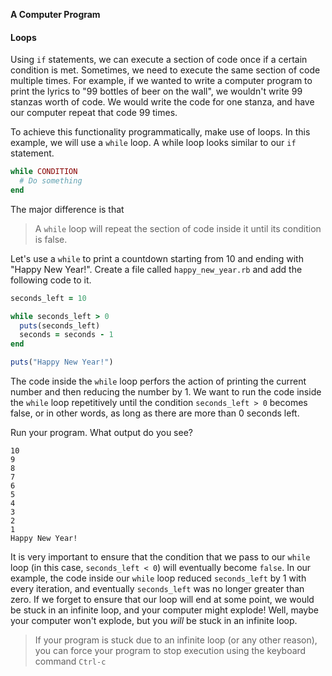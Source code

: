 **A Computer Program**



#### Loops

Using `if` statements, we can execute a section of code once if a certain
condition is met. Sometimes, we need to execute the same section of code
multiple times. For example, if we wanted to write a computer program to print
the lyrics to "99 bottles of beer on the wall", we wouldn't write 99 stanzas
worth of code. We would write the code for one stanza, and have our computer
repeat that code 99 times.

To achieve this functionality programmatically, make use of loops. In this
example, we will use a `while` loop. A while loop looks similar to our `if`
statement.

```ruby
while CONDITION
  # Do something
end
```

The major difference is that

> A `while` loop will repeat the section of code inside it until its condition
> is false.

Let's use a `while` to print a countdown starting from 10 and ending with
"Happy New Year!". Create a file called `happy_new_year.rb` and add the
following code to it.

```ruby
seconds_left = 10

while seconds_left > 0
  puts(seconds_left)
  seconds = seconds - 1
end

puts("Happy New Year!")
```

The code inside the `while` loop perfors the action of printing the current
number and then reducing the number by 1. We want to run the code inside the
`while` loop repetitively until the condition `seconds_left > 0` becomes false,
or in other words, as long as there are more than 0 seconds left.

Run your program. What output do you see?

```
10
9
8
7
6
5
4
3
2
1
Happy New Year!
```

It is very important to ensure that the condition that we pass to our `while`
loop (in this case, `seconds_left < 0`) will eventually become `false`. In our
example, the code inside our `while` loop reduced `seconds_left` by 1 with every
iteration, and eventually `seconds_left` was no longer greater than zero. If we
forget to ensure that our loop will end at some point, we would be stuck in an
infinite loop, and your computer might explode! Well, maybe your computer won't
explode, but you _will_ be stuck in an infinite loop.

> If your program is stuck due to an infinite loop (or any other reason), you
> can force your program to stop execution using the keyboard command `Ctrl-c`
